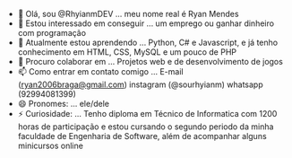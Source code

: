 - 👋 Olá, sou @RhyianmDEV ... meu nome real é Ryan Mendes
- 👀 Estou interessado em conseguir ... um emprego ou ganhar dinheiro com programação
- 🌱 Atualmente estou aprendendo ... Python, C# e Javascript, e já tenho conhecimento em HTML, CSS, MySQL e um pouco de PHP
- 💞️ Procuro colaborar em ... Projetos web e de desenvolvimento de jogos
- 📫 Como entrar em contato comigo ... E-mail (ryan2006braga@gmail.com) instagram (@sourhyianm) whatsapp (92994081399)
- 😄 Pronomes: ... ele/dele
- ⚡ Curiosidade: ... Tenho diploma em Técnico de Informatica com 1200 horas de participação e estou cursando o segundo periodo da minha faculdade de Engenharia de Software, além de acompanhar alguns minicursos online
